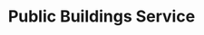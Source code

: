 ---
# This topic lives at
# https://digital.gov/topics/public-buildings-service

# Topic Title
title: "Public Buildings Service"

# description — keep it short and clear
summary: ""

# Weight
weight: 1

# For more information on managing topics,
# see https://github.com/GSA/digitalgov.gov/wiki/topics
---